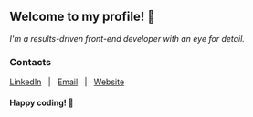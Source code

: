 ## Welcome to my profile! 👋

*I'm a results-driven front-end developer with an eye for detail.*

### Contacts

<a href="https://www.linkedin.com/in/denys-petryniak/" target="_blank" rel="noopener noreferrer">LinkedIn</a> &nbsp; | &nbsp; <a href="mailto:denys.petryniak@gmail.com" target="_blank" rel="noopener noreferrer">Email</a> &nbsp; | &nbsp; <a href="https://denys-petryniak.netlify.app/" target="_blank" rel="noopener noreferrer">Website</a>

#### Happy coding! 🚀

<!--
**denys-petryniak/denys-petryniak** is a ✨ _special_ ✨ repository because its `README.md` (this file) appears on your GitHub profile.

Here are some ideas to get you started:

- 🔭 I’m currently working on ...
- 🌱 I’m currently learning ...
- 👯 I’m looking to collaborate on ...
- 🤔 I’m looking for help with ...
- 💬 Ask me about ...
- 📫 How to reach me: ...
- 😄 Pronouns: ...
- ⚡ Fun fact: ...
-->
